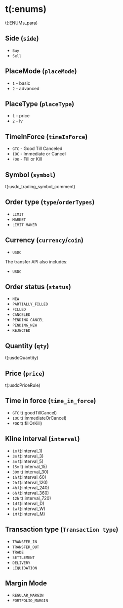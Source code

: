 # t(:enums)
t(:ENUMs_para)

## Side (`side`)
* `Buy`
* `Sell`

## PlaceMode (`placeMode`)
* `1` - basic
* `2` - advanced

## PlaceType (`placeType`)
* `1` - price
* `2` - iv

## TimeInForce (`timeInForce`)
* `GTC` - Good Till Canceled
* `IOC` - Immediate or Cancel
* `FOK` - Fill or Kill

## Symbol (`symbol`)
t(:usdc_trading_symbol_comment)


## Order type (`type`/`orderTypes`)
* `LIMIT`
* `MARKET`
* `LIMIT_MAKER`


## Currency (`currency`/`coin`)
* `USDC`

The transfer API also includes:

* `USDC`


## Order status (`status`)
* `NEW`
* `PARTIALLY_FILLED`
* `FILLED`
* `CANCELED`
* `PENDING_CANCEL`
* `PENDING_NEW`
* `REJECTED`

## Quantity (`qty`)
t(:usdcQuantity)

## Price (`price`)
t(:usdcPriceRule)

## Time in force (`time_in_force`)
* `GTC` t(:goodTillCancel)
* `IOC` t(:immediateOrCancel)
* `FOK` t(:fillOrKill)

## Kline interval (`interval`)
* `1m` t(:interval_1)
* `3m` t(:interval_3)
* `5m` t(:interval_5)
* `15m` t(:interval_15)
* `30m` t(:interval_30)
* `1h` t(:interval_60)
* `2h` t(:interval_120)
* `4h` t(:interval_240)
* `6h` t(:interval_360)
* `12h` t(:interval_720)
* `1d` t(:interval_D)
* `1w` t(:interval_W)
* `1M` t(:interval_M)

## Transaction type (`Transaction type`)
* `TRANSFER_IN`
* `TRANSFER_OUT`
* `TRADE`
* `SETTLEMENT`
* `DELIVERY`
* `LIQUIDATION`

## Margin Mode
* `REGULAR_MARGIN`
* `PORTFOLIO_MARGIN`

